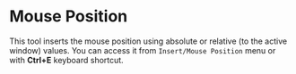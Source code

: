 # Mouse Position

This tool inserts the mouse position using absolute or relative \(to the active window\) values. You can access it from `Insert/Mouse Position` menu or with **Ctrl+E** keyboard shortcut.

